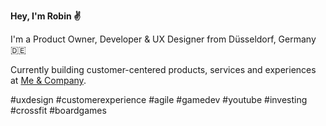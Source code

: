 **Hey, I'm Robin ✌️**

I'm a Product Owner, Developer & UX Designer from Düsseldorf, Germany 🇩🇪

Currently building customer-centered products, services and experiences at [Me & Company](https://me-company.de "Me & Company").

#uxdesign #customerexperience #agile #gamedev #youtube #investing #crossfit #boardgames
